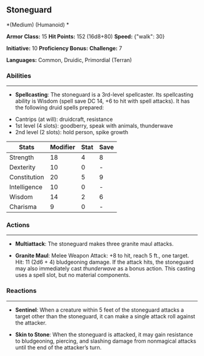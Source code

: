 ## Stoneguard
*(Medium) (Humanoid) *

**Armor Class:** 15
**Hit Points:** 152 (16d8+80)
**Speed:** {"walk": 30}

**Initiative:** 10
**Proficiency Bonus:**
**Challenge:** 7

**Languages:** Common, Druidic, Primordial (Terran)

### Abilities
 --- 
- **Spellcasting**: The stoneguard is a 3rd-level spellcaster. Its spellcasting ability is Wisdom (spell save DC 14, +6 to hit with spell attacks). It has the following druid spells prepared:

* Cantrips (at will): druidcraft, resistance
* 1st level (4 slots): goodberry, speak with animals, thunderwave
* 2nd level (2 slots): hold person, spike growth



| Stats | Modifier | Stat | Save
| ---- | ---- | ---- | ---- |
| Strength | 18 | 4 | 8 |
| Dexterity | 10 | 0 | - |
| Constitution | 20 | 5 | 9 |
| Intelligence | 10 | 0 | - |
| Wisdom | 14 | 2 | 6 |
| Charisma | 9 | 0 | - |

### Actions
 --- 
- **Multiattack**: The stoneguard makes three granite maul attacks.

- **Granite Maul**: Melee Weapon Attack: +8 to hit, reach 5 ft., one target. Hit: 11 (2d6 + 4) bludgeoning damage. If the attack hits, the stoneguard may also immediately cast _thunderwave_ as a bonus action. This casting uses a spell slot, but no material components.

### Reactions
 --- 
- **Sentinel**: When a creature within 5 feet of the stoneguard attacks a target other than the stoneguard, it can make a single attack roll against the attacker.

- **Skin to Stone**: When the stoneguard is attacked, it may gain resistance to bludgeoning, piercing, and slashing damage from nonmagical attacks until the end of the attacker’s turn.

